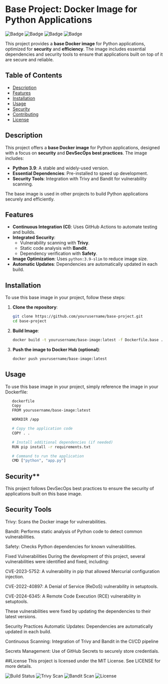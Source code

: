 # Base Project: Docker Image for Python Applications

![Badge](https://img.shields.io/badge/DevSecOps-Active-brightgreen)
![Badge](https://img.shields.io/badge/Python-3.9-blue)
![Badge](https://img.shields.io/badge/Docker-Supported-blue)
![Badge](https://img.shields.io/badge/Secure-With%20Trivy%20&%20Bandit-brightgreen)

This project provides a **base Docker image** for Python applications, optimized for **security** and **efficiency**. The image includes essential dependencies and security tools to ensure that applications built on top of it are secure and reliable.

## Table of Contents

- [Description](#description)
- [Features](#features)
- [Installation](#installation)
- [Usage](#usage)
- [Security](#security)
- [Contributing](#contributing)
- [License](#license)

## Description

This project offers a **base Docker image** for Python applications, designed with a focus on **security** and **DevSecOps best practices**. The image includes:

- **Python 3.9**: A stable and widely-used version.
- **Essential Dependencies**: Pre-installed to speed up development.
- **Security Tools**: Integration with Trivy and Bandit for vulnerability scanning.

The base image is used in other projects to build Python applications securely and efficiently.

## Features

- **Continuous Integration (CI)**: Uses GitHub Actions to automate testing and builds.
- **Integrated Security**:
  - Vulnerability scanning with **Trivy**.
  - Static code analysis with **Bandit**.
  - Dependency verification with **Safety**.
- **Image Optimization**: Uses `python:3.9-slim` to reduce image size.
- **Automatic Updates**: Dependencies are automatically updated in each build.

## Installation

To use this base image in your project, follow these steps:

1. **Clone the repository**:

   ```bash
   git clone https://github.com/yourusername/base-project.git
   cd base-project

2. **Build Image**:
      
      ```bash
      docker build -t yourusername/base-image:latest -f Dockerfile.base .

3. **Push the image to Docker Hub (optional)**:

      ```bash
      docker push yourusername/base-image:latest

## Usage

To use this base image in your project, simply reference the image in your Dockerfile:

   ```bash
      dockerfile
      Copy
      FROM yourusername/base-image:latest

      WORKDIR /app

      # Copy the application code
      COPY . .

      # Install additional dependencies (if needed)
      RUN pip install -r requirements.txt

      # Command to run the application
      CMD ["python", "app.py"]

```

## Security**
This project follows DevSecOps best practices to ensure the security of applications built on this base image.

## Security Tools
Trivy: Scans the Docker image for vulnerabilities.

Bandit: Performs static analysis of Python code to detect common vulnerabilities.

Safety: Checks Python dependencies for known vulnerabilities.

Fixed Vulnerabilities
During the development of this project, several vulnerabilities were identified and fixed, including:

CVE-2023-5752: A vulnerability in pip that allowed Mercurial configuration injection.

CVE-2022-40897: A Denial of Service (ReDoS) vulnerability in setuptools.

CVE-2024-6345: A Remote Code Execution (RCE) vulnerability in setuptools.

These vulnerabilities were fixed by updating the dependencies to their latest versions.

Security Practices
Automatic Updates: Dependencies are automatically updated in each build.

Continuous Scanning: Integration of Trivy and Bandit in the CI/CD pipeline

Secrets Management: Use of GitHub Secrets to securely store credentials.


##License 
This project is licensed under the MIT License. See LICENSE for more details.

![Build Status](https://github.com/yourusername/base-project/actions/workflows/ci-cd.yml/badge.svg)
![Trivy Scan](https://img.shields.io/badge/Trivy-Scan%20Passed-brightgreen)
![Bandit Scan](https://img.shields.io/badge/Bandit-Scan%20Passed-brightgreen)
![License](https://img.shields.io/badge/License-MIT-blue)